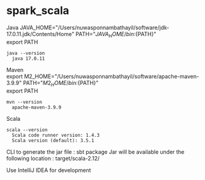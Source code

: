 # spark_scala

Java
    JAVA_HOME="/Users/nuwasponnambathayil/software/jdk-17.0.11.jdk/Contents/Home"
    PATH="${JAVA_HOME}/bin:${PATH}"                                             
    export PATH
    
    java --version
      java 17.0.11

Maven    
    export M2_HOME="/Users/nuwasponnambathayil/software/apache-maven-3.9.9"
    PATH="${M2_HOME}/bin:${PATH}"                                    
    export PATH
    
    mvn --version
      apache-maven-3.9.9

Scala
      
    scala --version
      Scala code runner version: 1.4.3
      Scala version (default): 3.5.1

CLI to generate the jar file : sbt package
Jar will be available under the following location : target/scala-2.12/

Use IntelliJ IDEA for development
